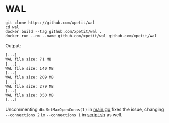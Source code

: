 # WAL

```
git clone https://github.com/xpetit/wal
cd wal
docker build --tag github.com/xpetit/wal .
docker run --rm --name github.com/xpetit/wal github.com/xpetit/wal
```

Output:
```
[...]
WAL file size: 71 MB
[...]
WAL file size: 140 MB
[...]
WAL file size: 209 MB
[...]
WAL file size: 279 MB
[...]
WAL file size: 350 MB
[...]
```

Uncommenting `db.SetMaxOpenConns(1)` in [main.go](main.go) fixes the issue, changing `--connections 2` to `--connections 1` in [script.sh](script.sh) as well.
